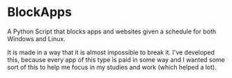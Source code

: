 # BlockApps

A Python Script that blocks apps and websites given a schedule for both Windows and Linux.

It is made in a way that it is almost impossible to break it. I've developed this, because every app of this type is paid in some way and I wanted some sort of this to help me focus in my studies and work (which helped a lot).

